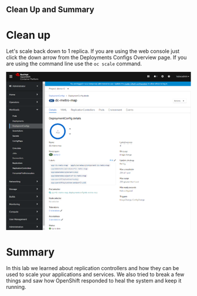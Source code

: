 ## Clean Up and Summary

# Clean up
Let's scale back down to 1 replica.  If you are using the web console just click the down arrow from the Deployments Configs Overview page.  If you are using the command line use the ```oc scale``` command.

<img src="../../../assets/images/ocp-lab-replicationrecovery-cleanup.png" width="900"><br/>

# Summary
In this lab we learned about replication controllers and how they can be used to scale your applications and services.  We also tried to break a few things and saw how OpenShift responded to heal the system and keep it running.  
